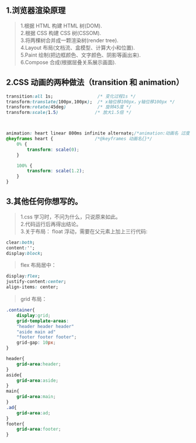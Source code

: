 ## 1.浏览器渲染原理

> 1.根据 HTML 构建 HTML 树(DOM).  
> 2.根据 CSS 构建 CSS 树(CSSOM).  
> 3.将两棵树合并成一颗渲染树(render tree).  
> 4.Layout 布局(文档流、盒模型、计算大小和位置).  
> 5.Paint 绘制(把边框颜色、文字颜色、阴影等画出来).  
> 6.Compose 合成(根据层叠关系展示画面).

## 2.CSS 动画的两种做法（transition 和 animation）

```CSS
transition:all 1s;                 /* 变化过程1s */
transform:translate(100px,100px);  /* x轴位移100px，y轴位移100px */
transform:rotate(45deg)            /* 旋转45度 */
transform:scale(1.5)              /* 放大1.5倍 */
```

```CSS


animation: heart linear 800ms infinite alternate;/*animation:动画名 过度方式 延时 次数 方向*/
@keyframes heart {                /*@keyframes 动画名{}*/
    0% {
        transform: scale(0);
    }

    100% {
        transform: scale(1.2);
    }
}
```

## 3.其他任何你想写的。

> 1.css 学习时，不问为什么，只说原来如此。  
> 2.代码运行后再得出结论。  
> 3.关于布局：
> float 浮动，需要在父元素上加上三行代码:

```CSS
clear:both;
content:'';
display:block;
```

> flex 布局居中：

```CSS
display:flex;
justify-content:center;
align-items: center;
```

> grid 布局：

```CSS
.container{
    display:grid;
    grid-template-areas:
    "header header header"
    "aside main ad"
    "footer footer footer";
    grid-gap: 10px;
}

header{
    grid-area:header;
}
aside{
    grid-area:aside;
}
main{
    grid-area:main;
}
.ad{
    grid-area:ad;
}
footer{
    grid-area:footer;
}


```
